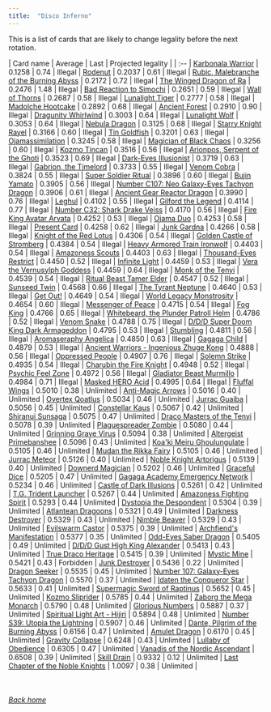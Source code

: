 ```yaml
---
title:  "Disco Inferno"
---
```


This is a list of cards that are likely to change legality before the next rotation.

| Card name | Average | Last | Projected legality |
| :-- |
[Karbonala Warrior](https://db.ygoprodeck.com/card/?search=Karbonala%20Warrior) | 0.1258 | 0.74 | Illegal |
[Rodenut](https://db.ygoprodeck.com/card/?search=Rodenut) | 0.2037 | 0.61 | Illegal |
[Rubic, Malebranche of the Burning Abyss](https://db.ygoprodeck.com/card/?search=Rubic,%20Malebranche%20of%20the%20Burning%20Abyss) | 0.2172 | 0.72 | Illegal |
[The Winged Dragon of Ra](https://db.ygoprodeck.com/card/?search=The%20Winged%20Dragon%20of%20Ra) | 0.2476 | 1.48 | Illegal |
[Bad Reaction to Simochi](https://db.ygoprodeck.com/card/?search=Bad%20Reaction%20to%20Simochi) | 0.2651 | 0.59 | Illegal |
[Wall of Thorns](https://db.ygoprodeck.com/card/?search=Wall%20of%20Thorns) | 0.2687 | 0.58 | Illegal |
[Lunalight Tiger](https://db.ygoprodeck.com/card/?search=Lunalight%20Tiger) | 0.2777 | 0.58 | Illegal |
[Madolche Hootcake](https://db.ygoprodeck.com/card/?search=Madolche%20Hootcake) | 0.2892 | 0.68 | Illegal |
[Ancient Forest](https://db.ygoprodeck.com/card/?search=Ancient%20Forest) | 0.2910 | 0.90 | Illegal |
[Dragunity Whirlwind](https://db.ygoprodeck.com/card/?search=Dragunity%20Whirlwind) | 0.3003 | 0.64 | Illegal |
[Lunalight Wolf](https://db.ygoprodeck.com/card/?search=Lunalight%20Wolf) | 0.3053 | 0.64 | Illegal |
[Nebula Dragon](https://db.ygoprodeck.com/card/?search=Nebula%20Dragon) | 0.3125 | 0.68 | Illegal |
[Starry Knight Rayel](https://db.ygoprodeck.com/card/?search=Starry%20Knight%20Rayel) | 0.3166 | 0.60 | Illegal |
[Tin Goldfish](https://db.ygoprodeck.com/card/?search=Tin%20Goldfish) | 0.3201 | 0.63 | Illegal |
[Ojamassimilation](https://db.ygoprodeck.com/card/?search=Ojamassimilation) | 0.3245 | 0.58 | Illegal |
[Magician of Black Chaos](https://db.ygoprodeck.com/card/?search=Magician%20of%20Black%20Chaos) | 0.3256 | 0.60 | Illegal |
[Kozmo Tincan](https://db.ygoprodeck.com/card/?search=Kozmo%20Tincan) | 0.3516 | 0.56 | Illegal |
[Arionpos, Serpent of the Ghoti](https://db.ygoprodeck.com/card/?search=Arionpos,%20Serpent%20of%20the%20Ghoti) | 0.3523 | 0.69 | Illegal |
[Dark-Eyes Illusionist](https://db.ygoprodeck.com/card/?search=Dark-Eyes%20Illusionist) | 0.3719 | 0.63 | Illegal |
[Gabrion, the Timelord](https://db.ygoprodeck.com/card/?search=Gabrion,%20the%20Timelord) | 0.3733 | 0.55 | Illegal |
[Venom Cobra](https://db.ygoprodeck.com/card/?search=Venom%20Cobra) | 0.3824 | 0.55 | Illegal |
[Super Soldier Ritual](https://db.ygoprodeck.com/card/?search=Super%20Soldier%20Ritual) | 0.3896 | 0.60 | Illegal |
[Bujin Yamato](https://db.ygoprodeck.com/card/?search=Bujin%20Yamato) | 0.3905 | 0.56 | Illegal |
[Number C107: Neo Galaxy-Eyes Tachyon Dragon](https://db.ygoprodeck.com/card/?search=Number%20C107:%20Neo%20Galaxy-Eyes%20Tachyon%20Dragon) | 0.3906 | 0.61 | Illegal |
[Ancient Gear Reactor Dragon](https://db.ygoprodeck.com/card/?search=Ancient%20Gear%20Reactor%20Dragon) | 0.3990 | 0.76 | Illegal |
[Leghul](https://db.ygoprodeck.com/card/?search=Leghul) | 0.4102 | 0.55 | Illegal |
[Gilford the Legend](https://db.ygoprodeck.com/card/?search=Gilford%20the%20Legend) | 0.4114 | 0.77 | Illegal |
[Number C32: Shark Drake Veiss](https://db.ygoprodeck.com/card/?search=Number%20C32:%20Shark%20Drake%20Veiss) | 0.4170 | 0.56 | Illegal |
[Fire King Avatar Arvata](https://db.ygoprodeck.com/card/?search=Fire%20King%20Avatar%20Arvata) | 0.4252 | 0.53 | Illegal |
[Ojama Duo](https://db.ygoprodeck.com/card/?search=Ojama%20Duo) | 0.4253 | 0.58 | Illegal |
[Present Card](https://db.ygoprodeck.com/card/?search=Present%20Card) | 0.4258 | 0.62 | Illegal |
[Junk Gardna](https://db.ygoprodeck.com/card/?search=Junk%20Gardna) | 0.4266 | 0.58 | Illegal |
[Knight of the Red Lotus](https://db.ygoprodeck.com/card/?search=Knight%20of%20the%20Red%20Lotus) | 0.4306 | 0.54 | Illegal |
[Golden Castle of Stromberg](https://db.ygoprodeck.com/card/?search=Golden%20Castle%20of%20Stromberg) | 0.4384 | 0.54 | Illegal |
[Heavy Armored Train Ironwolf](https://db.ygoprodeck.com/card/?search=Heavy%20Armored%20Train%20Ironwolf) | 0.4403 | 0.54 | Illegal |
[Amazoness Scouts](https://db.ygoprodeck.com/card/?search=Amazoness%20Scouts) | 0.4403 | 0.63 | Illegal |
[Thousand-Eyes Restrict](https://db.ygoprodeck.com/card/?search=Thousand-Eyes%20Restrict) | 0.4450 | 0.52 | Illegal |
[Infinite Light](https://db.ygoprodeck.com/card/?search=Infinite%20Light) | 0.4459 | 0.53 | Illegal |
[Vera the Vernusylph Goddess](https://db.ygoprodeck.com/card/?search=Vera%20the%20Vernusylph%20Goddess) | 0.4459 | 0.64 | Illegal |
[Monk of the Tenyi](https://db.ygoprodeck.com/card/?search=Monk%20of%20the%20Tenyi) | 0.4539 | 0.54 | Illegal |
[Ritual Beast Tamer Elder](https://db.ygoprodeck.com/card/?search=Ritual%20Beast%20Tamer%20Elder) | 0.4547 | 0.52 | Illegal |
[Sunseed Twin](https://db.ygoprodeck.com/card/?search=Sunseed%20Twin) | 0.4568 | 0.66 | Illegal |
[The Tyrant Neptune](https://db.ygoprodeck.com/card/?search=The%20Tyrant%20Neptune) | 0.4640 | 0.53 | Illegal |
[Get Out!](https://db.ygoprodeck.com/card/?search=Get%20Out!) | 0.4649 | 0.54 | Illegal |
[World Legacy Monstrosity](https://db.ygoprodeck.com/card/?search=World%20Legacy%20Monstrosity) | 0.4654 | 0.60 | Illegal |
[Messenger of Peace](https://db.ygoprodeck.com/card/?search=Messenger%20of%20Peace) | 0.4715 | 0.54 | Illegal |
[Fog King](https://db.ygoprodeck.com/card/?search=Fog%20King) | 0.4766 | 0.65 | Illegal |
[Whitebeard, the Plunder Patroll Helm](https://db.ygoprodeck.com/card/?search=Whitebeard,%20the%20Plunder%20Patroll%20Helm) | 0.4786 | 0.52 | Illegal |
[Venom Snake](https://db.ygoprodeck.com/card/?search=Venom%20Snake) | 0.4788 | 0.75 | Illegal |
[D/D/D Super Doom King Dark Armageddon](https://db.ygoprodeck.com/card/?search=D/D/D%20Super%20Doom%20King%20Dark%20Armageddon) | 0.4795 | 0.53 | Illegal |
[Stumbling](https://db.ygoprodeck.com/card/?search=Stumbling) | 0.4811 | 0.56 | Illegal |
[Aromaseraphy Angelica](https://db.ygoprodeck.com/card/?search=Aromaseraphy%20Angelica) | 0.4850 | 0.63 | Illegal |
[Gagaga Child](https://db.ygoprodeck.com/card/?search=Gagaga%20Child) | 0.4879 | 0.53 | Illegal |
[Ancient Warriors - Ingenious Zhuge Kong](https://db.ygoprodeck.com/card/?search=Ancient%20Warriors%20-%20Ingenious%20Zhuge%20Kong) | 0.4888 | 0.56 | Illegal |
[Oppressed People](https://db.ygoprodeck.com/card/?search=Oppressed%20People) | 0.4907 | 0.76 | Illegal |
[Solemn Strike](https://db.ygoprodeck.com/card/?search=Solemn%20Strike) | 0.4935 | 0.54 | Illegal |
[Charubin the Fire Knight](https://db.ygoprodeck.com/card/?search=Charubin%20the%20Fire%20Knight) | 0.4948 | 0.52 | Illegal |
[Psychic Feel Zone](https://db.ygoprodeck.com/card/?search=Psychic%20Feel%20Zone) | 0.4972 | 0.56 | Illegal |
[Gladiator Beast Murmillo](https://db.ygoprodeck.com/card/?search=Gladiator%20Beast%20Murmillo) | 0.4984 | 0.71 | Illegal |
[Masked HERO Acid](https://db.ygoprodeck.com/card/?search=Masked%20HERO%20Acid) | 0.4995 | 0.64 | Illegal |
[Fluffal Wings](https://db.ygoprodeck.com/card/?search=Fluffal%20Wings) | 0.5010 | 0.38 | Unlimited |
[Anti-Magic Arrows](https://db.ygoprodeck.com/card/?search=Anti-Magic%20Arrows) | 0.5016 | 0.40 | Unlimited |
[Overtex Qoatlus](https://db.ygoprodeck.com/card/?search=Overtex%20Qoatlus) | 0.5034 | 0.46 | Unlimited |
[Jurrac Guaiba](https://db.ygoprodeck.com/card/?search=Jurrac%20Guaiba) | 0.5056 | 0.45 | Unlimited |
[Constellar Kaus](https://db.ygoprodeck.com/card/?search=Constellar%20Kaus) | 0.5067 | 0.42 | Unlimited |
[Shiranui Sunsaga](https://db.ygoprodeck.com/card/?search=Shiranui%20Sunsaga) | 0.5075 | 0.47 | Unlimited |
[Draco Masters of the Tenyi](https://db.ygoprodeck.com/card/?search=Draco%20Masters%20of%20the%20Tenyi) | 0.5078 | 0.39 | Unlimited |
[Plaguespreader Zombie](https://db.ygoprodeck.com/card/?search=Plaguespreader%20Zombie) | 0.5080 | 0.44 | Unlimited |
[Grinning Grave Virus](https://db.ygoprodeck.com/card/?search=Grinning%20Grave%20Virus) | 0.5094 | 0.38 | Unlimited |
[Altergeist Primebanshee](https://db.ygoprodeck.com/card/?search=Altergeist%20Primebanshee) | 0.5096 | 0.43 | Unlimited |
[Koa'ki Meiru Ghoulungulate](https://db.ygoprodeck.com/card/?search=Koa'ki%20Meiru%20Ghoulungulate) | 0.5105 | 0.46 | Unlimited |
[Mudan the Rikka Fairy](https://db.ygoprodeck.com/card/?search=Mudan%20the%20Rikka%20Fairy) | 0.5105 | 0.46 | Unlimited |
[Jurrac Meteor](https://db.ygoprodeck.com/card/?search=Jurrac%20Meteor) | 0.5126 | 0.40 | Unlimited |
[Noble Knight Artorigus](https://db.ygoprodeck.com/card/?search=Noble%20Knight%20Artorigus) | 0.5139 | 0.40 | Unlimited |
[Downerd Magician](https://db.ygoprodeck.com/card/?search=Downerd%20Magician) | 0.5202 | 0.46 | Unlimited |
[Graceful Dice](https://db.ygoprodeck.com/card/?search=Graceful%20Dice) | 0.5205 | 0.47 | Unlimited |
[Gagaga Academy Emergency Network](https://db.ygoprodeck.com/card/?search=Gagaga%20Academy%20Emergency%20Network) | 0.5234 | 0.46 | Unlimited |
[Castle of Dark Illusions](https://db.ygoprodeck.com/card/?search=Castle%20of%20Dark%20Illusions) | 0.5261 | 0.42 | Unlimited |
[T.G. Trident Launcher](https://db.ygoprodeck.com/card/?search=T.G.%20Trident%20Launcher) | 0.5267 | 0.44 | Unlimited |
[Amazoness Fighting Spirit](https://db.ygoprodeck.com/card/?search=Amazoness%20Fighting%20Spirit) | 0.5293 | 0.44 | Unlimited |
[Dystopia the Despondent](https://db.ygoprodeck.com/card/?search=Dystopia%20the%20Despondent) | 0.5304 | 0.39 | Unlimited |
[Atlantean Dragoons](https://db.ygoprodeck.com/card/?search=Atlantean%20Dragoons) | 0.5321 | 0.49 | Unlimited |
[Darkness Destroyer](https://db.ygoprodeck.com/card/?search=Darkness%20Destroyer) | 0.5329 | 0.43 | Unlimited |
[Nimble Beaver](https://db.ygoprodeck.com/card/?search=Nimble%20Beaver) | 0.5329 | 0.43 | Unlimited |
[Evilswarm Castor](https://db.ygoprodeck.com/card/?search=Evilswarm%20Castor) | 0.5375 | 0.39 | Unlimited |
[Archfiend's Manifestation](https://db.ygoprodeck.com/card/?search=Archfiend's%20Manifestation) | 0.5377 | 0.35 | Unlimited |
[Odd-Eyes Saber Dragon](https://db.ygoprodeck.com/card/?search=Odd-Eyes%20Saber%20Dragon) | 0.5405 | 0.49 | Unlimited |
[D/D/D Gust High King Alexander](https://db.ygoprodeck.com/card/?search=D/D/D%20Gust%20High%20King%20Alexander) | 0.5413 | 0.43 | Unlimited |
[True Draco Heritage](https://db.ygoprodeck.com/card/?search=True%20Draco%20Heritage) | 0.5415 | 0.39 | Unlimited |
[Mystic Mine](https://db.ygoprodeck.com/card/?search=Mystic%20Mine) | 0.5421 | 0.43 | Forbidden |
[Junk Destroyer](https://db.ygoprodeck.com/card/?search=Junk%20Destroyer) | 0.5436 | 0.22 | Unlimited |
[Dragon Seeker](https://db.ygoprodeck.com/card/?search=Dragon%20Seeker) | 0.5535 | 0.45 | Unlimited |
[Number 107: Galaxy-Eyes Tachyon Dragon](https://db.ygoprodeck.com/card/?search=Number%20107:%20Galaxy-Eyes%20Tachyon%20Dragon) | 0.5570 | 0.37 | Unlimited |
[Idaten the Conqueror Star](https://db.ygoprodeck.com/card/?search=Idaten%20the%20Conqueror%20Star) | 0.5633 | 0.41 | Unlimited |
[Supermagic Sword of Raptinus](https://db.ygoprodeck.com/card/?search=Supermagic%20Sword%20of%20Raptinus) | 0.5652 | 0.45 | Unlimited |
[Kozmo Sliprider](https://db.ygoprodeck.com/card/?search=Kozmo%20Sliprider) | 0.5785 | 0.44 | Unlimited |
[Zaborg the Mega Monarch](https://db.ygoprodeck.com/card/?search=Zaborg%20the%20Mega%20Monarch) | 0.5790 | 0.48 | Unlimited |
[Glorious Numbers](https://db.ygoprodeck.com/card/?search=Glorious%20Numbers) | 0.5887 | 0.37 | Unlimited |
[Spiritual Light Art - Hijiri](https://db.ygoprodeck.com/card/?search=Spiritual%20Light%20Art%20-%20Hijiri) | 0.5894 | 0.48 | Unlimited |
[Number S39: Utopia the Lightning](https://db.ygoprodeck.com/card/?search=Number%20S39:%20Utopia%20the%20Lightning) | 0.5907 | 0.46 | Unlimited |
[Dante, Pilgrim of the Burning Abyss](https://db.ygoprodeck.com/card/?search=Dante,%20Pilgrim%20of%20the%20Burning%20Abyss) | 0.6156 | 0.47 | Unlimited |
[Amulet Dragon](https://db.ygoprodeck.com/card/?search=Amulet%20Dragon) | 0.6170 | 0.45 | Unlimited |
[Gravity Collapse](https://db.ygoprodeck.com/card/?search=Gravity%20Collapse) | 0.6248 | 0.43 | Unlimited |
[Lullaby of Obedience](https://db.ygoprodeck.com/card/?search=Lullaby%20of%20Obedience) | 0.6305 | 0.47 | Unlimited |
[Vanadis of the Nordic Ascendant](https://db.ygoprodeck.com/card/?search=Vanadis%20of%20the%20Nordic%20Ascendant) | 0.6508 | 0.39 | Unlimited |
[Skill Drain](https://db.ygoprodeck.com/card/?search=Skill%20Drain) | 0.9332 | 0.12 | Unlimited |
[Last Chapter of the Noble Knights](https://db.ygoprodeck.com/card/?search=Last%20Chapter%20of%20the%20Noble%20Knights) | 1.0097 | 0.38 | Unlimited |

<br>

###### [Back home](index)
